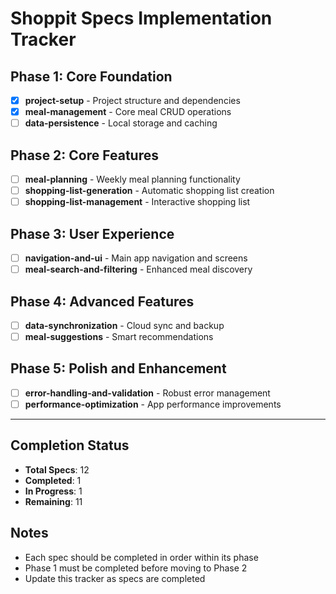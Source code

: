 # Shoppit Specs Implementation Tracker

## Phase 1: Core Foundation
- [X] **project-setup** - Project structure and dependencies
- [x] **meal-management** - Core meal CRUD operations  
- [ ] **data-persistence** - Local storage and caching

## Phase 2: Core Features
- [ ] **meal-planning** - Weekly meal planning functionality
- [ ] **shopping-list-generation** - Automatic shopping list creation
- [ ] **shopping-list-management** - Interactive shopping list

## Phase 3: User Experience  
- [ ] **navigation-and-ui** - Main app navigation and screens
- [ ] **meal-search-and-filtering** - Enhanced meal discovery

## Phase 4: Advanced Features
- [ ] **data-synchronization** - Cloud sync and backup
- [ ] **meal-suggestions** - Smart recommendations

## Phase 5: Polish and Enhancement
- [ ] **error-handling-and-validation** - Robust error management
- [ ] **performance-optimization** - App performance improvements

---

## Completion Status
- **Total Specs**: 12
- **Completed**: 1
- **In Progress**: 1
- **Remaining**: 11

## Notes
- Each spec should be completed in order within its phase
- Phase 1 must be completed before moving to Phase 2
- Update this tracker as specs are completed